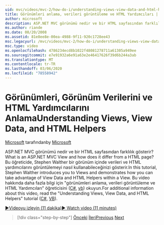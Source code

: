 ```yaml
---
uid: mvc/videos/mvc-2/how-do-i/understanding-views-view-data-and-html-helpers
title: Görünümleri anlama, verileri görüntüleme ve HTML Yardımcıları | Microsoft Docs
author: microsoft
description: ASP.NET MVC görünümü nedir ve bir HTML sayfasından farklılık gösterir? Bu öğreticide, Stephen Walther size görünümleri ve nasıl yapılacağını gösterir...
ms.author: riande
ms.date: 08/20/2008
ms.assetid: 81e8ee8e-00ea-4988-9f11-920c1728ee43
msc.legacyurl: /mvc/videos/mvc-2/how-do-i/understanding-views-view-data-and-html-helpers
msc.type: video
ms.openlocfilehash: 4786234ecd8b1022f48081278711a61305a949ee
ms.sourcegitcommit: e7e91932a6e91a63e2e46417626f39d6b244a3ab
ms.translationtype: MT
ms.contentlocale: tr-TR
ms.lasthandoff: 03/06/2020
ms.locfileid: "78558942"
---
```

# <a name="understanding-views-view-data-and-html-helpers"></a><span data-ttu-id="37f74-104">Görünümleri, Görünüm Verilerini ve HTML Yardımcılarını Anlama</span><span class="sxs-lookup"><span data-stu-id="37f74-104">Understanding Views, View Data, and HTML Helpers</span></span>

<span data-ttu-id="37f74-105">[Microsoft](https://github.com/microsoft) tarafından</span><span class="sxs-lookup"><span data-stu-id="37f74-105">by [Microsoft](https://github.com/microsoft)</span></span>

<span data-ttu-id="37f74-106">ASP.NET MVC görünümü nedir ve bir HTML sayfasından farklılık gösterir?</span><span class="sxs-lookup"><span data-stu-id="37f74-106">What is an ASP.NET MVC View and how does it differ from a HTML page?</span></span> <span data-ttu-id="37f74-107">Bu öğreticide, Stephen Walther bir görünüm içinde verileri ve HTML yardımcılarını görüntülemeyi nasıl kullanabileceğinizi gösterir.</span><span class="sxs-lookup"><span data-stu-id="37f74-107">In this tutorial, Stephen Walther introduces you to Views and demonstrates how you can take advantage of View Data and HTML Helpers within a View.</span></span> <span data-ttu-id="37f74-108">Bu video hakkında daha fazla bilgi için "görünümleri anlama, verileri görüntüleme ve HTML Yardımcıları" öğreticisini ([C#](../../../overview/older-versions-1/views/asp-net-mvc-views-overview-cs.md), [vb](../../../overview/older-versions-1/views/asp-net-mvc-views-overview-vb.md)) okuyun.</span><span class="sxs-lookup"><span data-stu-id="37f74-108">For additional information about this video, read the "Understanding Views, View Data, and HTML Helpers" tutorial ([C#](../../../overview/older-versions-1/views/asp-net-mvc-views-overview-cs.md), [VB](../../../overview/older-versions-1/views/asp-net-mvc-views-overview-vb.md)).</span></span>

[<span data-ttu-id="37f74-109">&#9654;Videoyu izleyin (11 dakika)</span><span class="sxs-lookup"><span data-stu-id="37f74-109">&#9654; Watch video (11 minutes)</span></span>](https://channel9.msdn.com/Blogs/ASP-NET-Site-Videos/understanding-views-view-data-and-html-helpers)

> [!div class="step-by-step"]
> <span data-ttu-id="37f74-110">[Önceki](understanding-controllers-controller-actions-and-action-results.md)
> [İleri](an-introduction-to-url-routing.md)</span><span class="sxs-lookup"><span data-stu-id="37f74-110">[Previous](understanding-controllers-controller-actions-and-action-results.md)
[Next](an-introduction-to-url-routing.md)</span></span>
